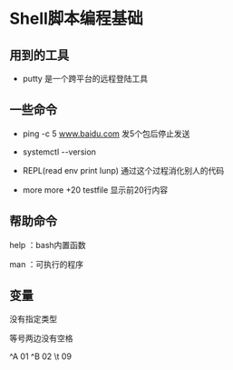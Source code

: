 # Shell脚本编程基础

## 用到的工具

* putty 是一个跨平台的远程登陆工具

## 一些命令

* ping -c 5 www.baidu.com 发5个包后停止发送

* systemctl --version 

* REPL(read env print lunp) 通过这个过程消化别人的代码

* more  more +20 testfile 显示前20行内容

## 帮助命令

help  ：bash内置函数

man ：可执行的程序

## 变量

没有指定类型

等号两边没有空格

^A 01 ^B 02 \t 09